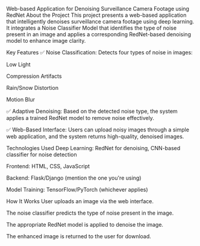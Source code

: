 Web-based Application for Denoising Surveillance Camera Footage using RedNet
About the Project
This project presents a web-based application that intelligently denoises surveillance camera footage using deep learning. It integrates a Noise Classifier Model that identifies the type of noise present in an image and applies a corresponding RedNet-based denoising model to enhance image clarity.

Key Features
✅ Noise Classification: Detects four types of noise in images:

Low Light

Compression Artifacts

Rain/Snow Distortion

Motion Blur

✅ Adaptive Denoising: Based on the detected noise type, the system applies a trained RedNet model to remove noise effectively.

✅ Web-Based Interface: Users can upload noisy images through a simple web application, and the system returns high-quality, denoised images.

Technologies Used
Deep Learning: RedNet for denoising, CNN-based classifier for noise detection

Frontend: HTML, CSS, JavaScript

Backend: Flask/Django (mention the one you're using)

Model Training: TensorFlow/PyTorch (whichever applies)

How It Works
User uploads an image via the web interface.

The noise classifier predicts the type of noise present in the image.

The appropriate RedNet model is applied to denoise the image.

The enhanced image is returned to the user for download.
